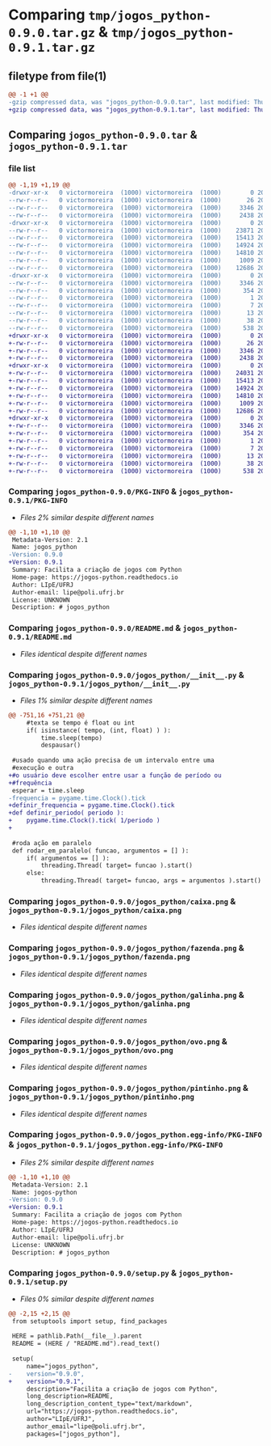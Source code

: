 # Comparing `tmp/jogos_python-0.9.0.tar.gz` & `tmp/jogos_python-0.9.1.tar.gz`

## filetype from file(1)

```diff
@@ -1 +1 @@
-gzip compressed data, was "jogos_python-0.9.0.tar", last modified: Thu Jan 20 14:57:42 2022, max compression
+gzip compressed data, was "jogos_python-0.9.1.tar", last modified: Thu Jan 20 15:19:59 2022, max compression
```

## Comparing `jogos_python-0.9.0.tar` & `jogos_python-0.9.1.tar`

### file list

```diff
@@ -1,19 +1,19 @@
-drwxr-xr-x   0 victormoreira  (1000) victormoreira  (1000)        0 2022-01-20 14:57:42.609141 jogos_python-0.9.0/
--rw-r--r--   0 victormoreira  (1000) victormoreira  (1000)       26 2021-08-08 11:39:03.000000 jogos_python-0.9.0/MANIFEST.in
--rw-r--r--   0 victormoreira  (1000) victormoreira  (1000)     3346 2022-01-20 14:57:42.609141 jogos_python-0.9.0/PKG-INFO
--rw-r--r--   0 victormoreira  (1000) victormoreira  (1000)     2438 2021-07-24 07:54:45.000000 jogos_python-0.9.0/README.md
-drwxr-xr-x   0 victormoreira  (1000) victormoreira  (1000)        0 2022-01-20 14:57:42.605141 jogos_python-0.9.0/jogos_python/
--rw-r--r--   0 victormoreira  (1000) victormoreira  (1000)    23871 2022-01-20 14:51:47.000000 jogos_python-0.9.0/jogos_python/__init__.py
--rw-r--r--   0 victormoreira  (1000) victormoreira  (1000)    15413 2021-08-24 20:28:21.000000 jogos_python-0.9.0/jogos_python/caixa.png
--rw-r--r--   0 victormoreira  (1000) victormoreira  (1000)    14924 2021-08-05 13:46:39.000000 jogos_python-0.9.0/jogos_python/fazenda.png
--rw-r--r--   0 victormoreira  (1000) victormoreira  (1000)    14810 2021-08-05 13:46:39.000000 jogos_python-0.9.0/jogos_python/galinha.png
--rw-r--r--   0 victormoreira  (1000) victormoreira  (1000)     1009 2021-08-05 13:46:39.000000 jogos_python-0.9.0/jogos_python/ovo.png
--rw-r--r--   0 victormoreira  (1000) victormoreira  (1000)    12686 2021-08-05 13:46:39.000000 jogos_python-0.9.0/jogos_python/pintinho.png
-drwxr-xr-x   0 victormoreira  (1000) victormoreira  (1000)        0 2022-01-20 14:57:42.609141 jogos_python-0.9.0/jogos_python.egg-info/
--rw-r--r--   0 victormoreira  (1000) victormoreira  (1000)     3346 2022-01-20 14:57:42.000000 jogos_python-0.9.0/jogos_python.egg-info/PKG-INFO
--rw-r--r--   0 victormoreira  (1000) victormoreira  (1000)      354 2022-01-20 14:57:42.000000 jogos_python-0.9.0/jogos_python.egg-info/SOURCES.txt
--rw-r--r--   0 victormoreira  (1000) victormoreira  (1000)        1 2022-01-20 14:57:42.000000 jogos_python-0.9.0/jogos_python.egg-info/dependency_links.txt
--rw-r--r--   0 victormoreira  (1000) victormoreira  (1000)        7 2022-01-20 14:57:42.000000 jogos_python-0.9.0/jogos_python.egg-info/requires.txt
--rw-r--r--   0 victormoreira  (1000) victormoreira  (1000)       13 2022-01-20 14:57:42.000000 jogos_python-0.9.0/jogos_python.egg-info/top_level.txt
--rw-r--r--   0 victormoreira  (1000) victormoreira  (1000)       38 2022-01-20 14:57:42.609141 jogos_python-0.9.0/setup.cfg
--rw-r--r--   0 victormoreira  (1000) victormoreira  (1000)      538 2022-01-20 14:57:03.000000 jogos_python-0.9.0/setup.py
+drwxr-xr-x   0 victormoreira  (1000) victormoreira  (1000)        0 2022-01-20 15:19:59.463855 jogos_python-0.9.1/
+-rw-r--r--   0 victormoreira  (1000) victormoreira  (1000)       26 2021-08-08 11:39:03.000000 jogos_python-0.9.1/MANIFEST.in
+-rw-r--r--   0 victormoreira  (1000) victormoreira  (1000)     3346 2022-01-20 15:19:59.463855 jogos_python-0.9.1/PKG-INFO
+-rw-r--r--   0 victormoreira  (1000) victormoreira  (1000)     2438 2021-07-24 07:54:45.000000 jogos_python-0.9.1/README.md
+drwxr-xr-x   0 victormoreira  (1000) victormoreira  (1000)        0 2022-01-20 15:19:59.463855 jogos_python-0.9.1/jogos_python/
+-rw-r--r--   0 victormoreira  (1000) victormoreira  (1000)    24031 2022-01-20 15:17:13.000000 jogos_python-0.9.1/jogos_python/__init__.py
+-rw-r--r--   0 victormoreira  (1000) victormoreira  (1000)    15413 2021-08-24 20:28:21.000000 jogos_python-0.9.1/jogos_python/caixa.png
+-rw-r--r--   0 victormoreira  (1000) victormoreira  (1000)    14924 2021-08-05 13:46:39.000000 jogos_python-0.9.1/jogos_python/fazenda.png
+-rw-r--r--   0 victormoreira  (1000) victormoreira  (1000)    14810 2021-08-05 13:46:39.000000 jogos_python-0.9.1/jogos_python/galinha.png
+-rw-r--r--   0 victormoreira  (1000) victormoreira  (1000)     1009 2021-08-05 13:46:39.000000 jogos_python-0.9.1/jogos_python/ovo.png
+-rw-r--r--   0 victormoreira  (1000) victormoreira  (1000)    12686 2021-08-05 13:46:39.000000 jogos_python-0.9.1/jogos_python/pintinho.png
+drwxr-xr-x   0 victormoreira  (1000) victormoreira  (1000)        0 2022-01-20 15:19:59.463855 jogos_python-0.9.1/jogos_python.egg-info/
+-rw-r--r--   0 victormoreira  (1000) victormoreira  (1000)     3346 2022-01-20 15:19:59.000000 jogos_python-0.9.1/jogos_python.egg-info/PKG-INFO
+-rw-r--r--   0 victormoreira  (1000) victormoreira  (1000)      354 2022-01-20 15:19:59.000000 jogos_python-0.9.1/jogos_python.egg-info/SOURCES.txt
+-rw-r--r--   0 victormoreira  (1000) victormoreira  (1000)        1 2022-01-20 15:19:59.000000 jogos_python-0.9.1/jogos_python.egg-info/dependency_links.txt
+-rw-r--r--   0 victormoreira  (1000) victormoreira  (1000)        7 2022-01-20 15:19:59.000000 jogos_python-0.9.1/jogos_python.egg-info/requires.txt
+-rw-r--r--   0 victormoreira  (1000) victormoreira  (1000)       13 2022-01-20 15:19:59.000000 jogos_python-0.9.1/jogos_python.egg-info/top_level.txt
+-rw-r--r--   0 victormoreira  (1000) victormoreira  (1000)       38 2022-01-20 15:19:59.463855 jogos_python-0.9.1/setup.cfg
+-rw-r--r--   0 victormoreira  (1000) victormoreira  (1000)      538 2022-01-20 15:19:43.000000 jogos_python-0.9.1/setup.py
```

### Comparing `jogos_python-0.9.0/PKG-INFO` & `jogos_python-0.9.1/PKG-INFO`

 * *Files 2% similar despite different names*

```diff
@@ -1,10 +1,10 @@
 Metadata-Version: 2.1
 Name: jogos_python
-Version: 0.9.0
+Version: 0.9.1
 Summary: Facilita a criação de jogos com Python
 Home-page: https://jogos-python.readthedocs.io
 Author: LIpE/UFRJ
 Author-email: lipe@poli.ufrj.br
 License: UNKNOWN
 Description: # jogos_python
```

### Comparing `jogos_python-0.9.0/README.md` & `jogos_python-0.9.1/README.md`

 * *Files identical despite different names*

### Comparing `jogos_python-0.9.0/jogos_python/__init__.py` & `jogos_python-0.9.1/jogos_python/__init__.py`

 * *Files 1% similar despite different names*

```diff
@@ -751,16 +751,21 @@
     #texta se tempo é float ou int
     if( isinstance( tempo, (int, float) ) ):
         time.sleep(tempo)
         despausar()
         
 #usado quando uma ação precisa de um intervalo entre uma
 #execução e outra
+#o usuário deve escolher entre usar a função de período ou
+#frequência
 esperar = time.sleep
-frequencia = pygame.time.Clock().tick
+definir_frequencia = pygame.time.Clock().tick
+def definir_periodo( periodo ): 
+    pygame.time.Clock().tick( 1/periodo )
+
 
 #roda ação em paralelo
 def rodar_em_paralelo( funcao, argumentos = [] ):
     if( argumentos == [] ):
         threading.Thread( target= funcao ).start()
     else:
         threading.Thread( target= funcao, args = argumentos ).start()
```

### Comparing `jogos_python-0.9.0/jogos_python/caixa.png` & `jogos_python-0.9.1/jogos_python/caixa.png`

 * *Files identical despite different names*

### Comparing `jogos_python-0.9.0/jogos_python/fazenda.png` & `jogos_python-0.9.1/jogos_python/fazenda.png`

 * *Files identical despite different names*

### Comparing `jogos_python-0.9.0/jogos_python/galinha.png` & `jogos_python-0.9.1/jogos_python/galinha.png`

 * *Files identical despite different names*

### Comparing `jogos_python-0.9.0/jogos_python/ovo.png` & `jogos_python-0.9.1/jogos_python/ovo.png`

 * *Files identical despite different names*

### Comparing `jogos_python-0.9.0/jogos_python/pintinho.png` & `jogos_python-0.9.1/jogos_python/pintinho.png`

 * *Files identical despite different names*

### Comparing `jogos_python-0.9.0/jogos_python.egg-info/PKG-INFO` & `jogos_python-0.9.1/jogos_python.egg-info/PKG-INFO`

 * *Files 2% similar despite different names*

```diff
@@ -1,10 +1,10 @@
 Metadata-Version: 2.1
 Name: jogos-python
-Version: 0.9.0
+Version: 0.9.1
 Summary: Facilita a criação de jogos com Python
 Home-page: https://jogos-python.readthedocs.io
 Author: LIpE/UFRJ
 Author-email: lipe@poli.ufrj.br
 License: UNKNOWN
 Description: # jogos_python
```

### Comparing `jogos_python-0.9.0/setup.py` & `jogos_python-0.9.1/setup.py`

 * *Files 0% similar despite different names*

```diff
@@ -2,15 +2,15 @@
 from setuptools import setup, find_packages
 
 HERE = pathlib.Path(__file__).parent
 README = (HERE / "README.md").read_text()
 
 setup(
     name="jogos_python",
-    version="0.9.0",
+    version="0.9.1",
     description="Facilita a criação de jogos com Python",
     long_description=README,
     long_description_content_type="text/markdown",
     url="https://jogos-python.readthedocs.io",
     author="LIpE/UFRJ",
     author_email="lipe@poli.ufrj.br",
     packages=["jogos_python"],
```

